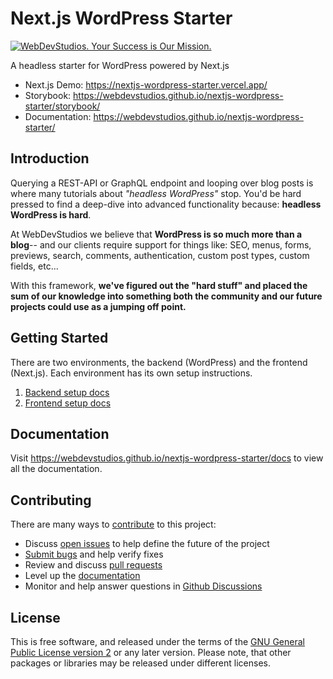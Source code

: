# Next.js WordPress Starter

[![WebDevStudios. Your Success is Our Mission.](https://nextjsdevstart.wpengine.com/wp-content/uploads/2021/09/WDS-GitHub-Banner.webp)](https://webdevstudios.com/contact/)

A headless starter for WordPress powered by Next.js

- Next.js Demo: <https://nextjs-wordpress-starter.vercel.app/>
- Storybook: <https://webdevstudios.github.io/nextjs-wordpress-starter/storybook/>
- Documentation: <https://webdevstudios.github.io/nextjs-wordpress-starter/>

## Introduction

Querying a REST-API or GraphQL endpoint and looping over blog posts is where many tutorials about _"headless WordPress"_ stop. You'd be hard pressed to find a deep-dive into advanced functionality because: **headless WordPress is hard**.

At WebDevStudios we believe that **WordPress is so much more than a blog**-- and our clients require support for things like: SEO, menus, forms, previews, search, comments, authentication, custom post types, custom fields, etc...

With this framework, **we've figured out the "hard stuff" and placed the sum of our knowledge into something both the community and our future projects could use as a jumping off point.**

## Getting Started

There are two environments, the backend (WordPress) and the frontend (Next.js). Each environment has its own setup instructions.

1. [Backend setup docs](https://webdevstudios.github.io/nextjs-wordpress-starter/docs/backend)
2. [Frontend setup docs](https://webdevstudios.github.io/nextjs-wordpress-starter/docs/frontend)

## Documentation

Visit <https://webdevstudios.github.io/nextjs-wordpress-starter/docs> to view all the documentation.

## Contributing

There are many ways to [contribute](/CONTRIBUTING.md) to this project:

- Discuss [open issues](/issues) to help define the future of the project
- [Submit bugs](/issues) and help verify fixes
- Review and discuss [pull requests](/pulls)
- Level up the [documentation](https://webdevstudios.github.io/nextjs-wordpress-starter/docs/other/docusaurus)
- Monitor and help answer questions in [Github Discussions](https://github.com/WebDevStudios/nextjs-wordpress-starter/discussions)

## License

This is free software, and released under the terms of the [GNU General Public License version 2](/LICENSE.md) or any later version. Please note, that other packages or libraries may be released under different licenses.
